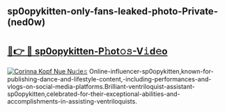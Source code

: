 ## sp0opykitten-only-fans​-leaked-photo​-Private-(ned0w)


# <h2><a href="https://mediaupload.pro?title=sp0opykitten&ref=git">🔗👉 🔴 sp0opykitten-P𝚑ot𝚘𝚜-V𝚒d𝚎o</a></h2>

[![Corinna Kopf Nue Nu𝚍e𝚜](https://i.imgur.com/0qMVB7G.gif)](https://mediaupload.pro?title=sp0opykitten&ref=git)
Online-influencer-sp0opykitten,known-for-publishing-dance-and-lifestyle-content,-including-performances-and-vlogs-on-social-media-platforms.Brilliant-ventriloquist-assistant-sp0opykitten,celebrated-for-their-exceptional-abilities-and-accomplishments-in-assisting-ventriloquists.  